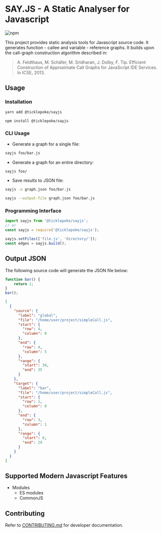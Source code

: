# SAY.JS - A Static Analyser for Javascript

![npm](https://img.shields.io/npm/v/@ticklepoke/sayjs)

This project provides static analysis tools for Javascript source code. It generates function - callee and variable - reference graphs. It builds upon the call-graph construction algorithm described in:

> A. Feldthaus, M. Schäfer, M. Sridharan, J. Dolby, F. Tip. Efficient Construction of Approximate Call Graphs for JavaScript IDE Services. In ICSE, 2013.

## Usage

### Installation

```sh
yarn add @ticklepoke/sayjs
```

```sh
npm install @ticklepoke/sayjs
```

### CLI Usage

- Generate a graph for a single file:

```sh
sayjs foo/bar.js
```

- Generate a graph for an entire directory:

```sh
sayjs foo/
```

- Save results to JSON file:

```sh
sayjs -o graph.json foo/bar.js

sayjs --output-file graph.json foo/bar.js
```

### Programming Interface

```js
import sayjs from '@ticklepoke/sayjs';
// or
const sayjs = require('@ticklepoke/sayjs');

sayjs.setFiles(['file.js', 'directory/']);
const edges = sayjs.build();
```

## Output JSON

The following source code will generate the JSON file below:

```js
function bar() {
	return 1;
}
bar();
```

```json
[
  {
    "source": {
      "label": "global",
      "file": "/home/user/project/simpleCall.js",
      "start": {
        "row": 4,
        "column": 0
      },
      "end": {
        "row": 4,
        "column": 5
      },
      "range": {
        "start": 30,
        "end": 35
      }
    },
    "target": {
      "label": "bar",
      "file": "/home/user/project/simpleCall.js",
      "start": {
        "row": 1,
        "column": 0
      },
      "end": {
        "row": 3,
        "column": 1
      },
      "range": {
        "start": 0,
        "end": 29
      }
    }
  }
]
```

## Supported Modern Javascript Features

- Modules
  - ES modules
  - CommonJS

## Contributing

Refer to [CONTRIBUTING.md](./CONTRIBUTING.md) for developer documentation.

